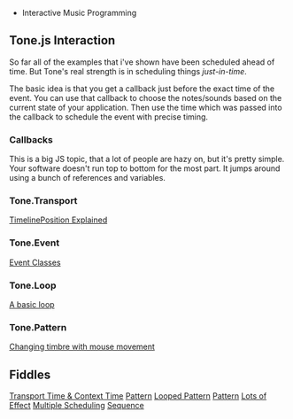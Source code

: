 * Interactive Music Programming

## Tone.js Interaction

So far all of the examples that i've shown have been scheduled ahead of time. But Tone's real strength is in scheduling things _just-in-time_. 

The basic idea is that you get a callback just before the exact time of the event. You can use that callback to choose the notes/sounds based on the current state of your application. Then use the time which was passed into the callback to schedule the event with precise timing.


### Callbacks

This is a big JS topic, that a lot of people are hazy on, but it's pretty simple. Your software doesn't run top to bottom for the most part. It jumps around using a bunch of references and variables. 

### Tone.Transport

[TimelinePosition Explained](https://github.com/Tonejs/Tone.js/wiki/TimelinePosition)

### Tone.Event

[Event Classes](https://github.com/Tonejs/Tone.js/wiki/Events)

### Tone.Loop

[A basic loop](http://codepen.io/yotam/pen/pyJrqO?editors=1011)

### Tone.Pattern

[Changing timbre with mouse movement](https://jsfiddle.net/yotammann/0btmhcna/)

## Fiddles

[Transport Time & Context Time](https://jsfiddle.net/38m78ncy/)
[Pattern](https://jsfiddle.net/nn8s6knd/)
[Looped Pattern](https://jsfiddle.net/s2xt9gtb/)
[Pattern](https://jsfiddle.net/pfcpff1v/1/)
[Lots of Effect](https://jsfiddle.net/rmfnjzhz/)
[Multiple Scheduling](https://jsfiddle.net/uadwLcbd/)
[Sequence](https://jsfiddle.net/qh2gwmfp/1/)

